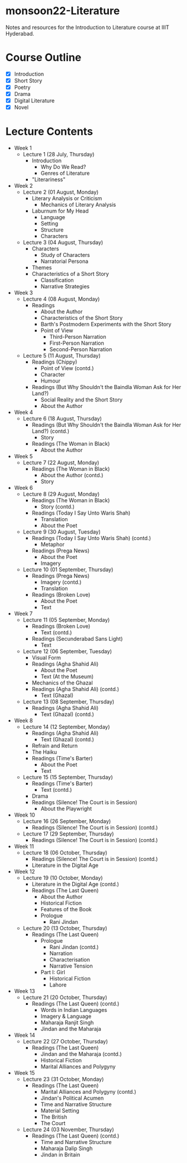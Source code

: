 # monsoon22-Literature
Notes and resources for the Introduction to Literature course at IIIT Hyderabad.

# Course Outline
- [x] Introduction
- [x] Short Story
- [x] Poetry
- [x] Drama
- [x] Digital Literature
- [x] Novel

# Lecture Contents
* Week 1
    * Lecture 1 (28 July, Thursday)
        - Introduction
            - Why Do We Read?
            - Genres of Literature
        - "Literariness"
* Week 2
    * Lecture 2 (01 August, Monday)
        - Literary Analysis or Criticism
            - Mechanics of Literary Analysis
        - Laburnum for My Head
            - Language
            - Setting
            - Structure
            - Characters
    * Lecture 3 (04 August, Thursday)
        - Characters
            - Study of Characters
            - Narratorial Persona
        - Themes
        - Characteristics of a Short Story
            - Classification
            - Narrative Strategies
* Week 3
    * Lecture 4 (08 August, Monday)
        - Readings
            - About the Author
            - Characteristics of the Short Story
            - Barth's Postmodern Experiments with the Short Story
            - Point of View
                - Third-Person Narration
                - First-Person Narration
                - Second-Person Narration
    * Lecture 5 (11 August, Thursday)
        - Readings (Chippy)
            - Point of View (contd.)
            - Character
            - Humour
        - Readings (But Why Shouldn't the Baindla Woman Ask for Her Land?)
            - Social Reality and the Short Story
            - About the Author
* Week 4
    * Lecture 6 (18 August, Thursday)
        - Readings (But Why Shouldn't the Baindla Woman Ask for Her Land?) (contd.)
            - Story
        - Readings (The Woman in Black)
            - About the Author
* Week 5
    * Lecture 7 (22 August, Monday)
        - Readings (The Woman in Black)
            - About the Author (contd.)
            - Story
* Week 6
    * Lecture 8 (29 August, Monday)
        - Readings (The Woman in Black)
            - Story (contd.)
        - Readings (Today I Say Unto Waris Shah)
            - Translation
            - About the Poet
    * Lecture 9 (30 August, Tuesday)
        - Readings (Today I Say Unto Waris Shah) (contd.)
            - Metaphor
        - Readings (Prega News)
            - About the Poet
            - Imagery
    * Lecture 10 (01 September, Thursday)
        - Readings (Prega News)
            - Imagery (contd.)
            - Translation
        - Readings (Broken Love)
            - About the Poet
            - Text
* Week 7
    * Lecture 11 (05 September, Monday)
        - Readings (Broken Love)
            - Text (contd.)
        - Readings (Secunderabad Sans Light)
            - Text
    * Lecture 12 (06 September, Tuesday)
        - Visual Form
        - Readings (Agha Shahid Ali)
            - About the Poet
            - Text (At the Museum)
        - Mechanics of the Ghazal
        - Readings (Agha Shahid Ali) (contd.)
            - Text (Ghazal)
    * Lecture 13 (08 September, Thursday)
        - Readings (Agha Shahid Ali)
            - Text (Ghazal) (contd.)
* Week 8
    * Lecture 14 (12 September, Monday)
        - Readings (Agha Shahid Ali)
            - Text (Ghazal) (contd.)
        - Refrain and Return
        - The Haiku
        - Readings (Time's Barter)
            - About the Poet
            - Text
    * Lecture 15 (15 September, Thursday)
        - Readings (Time's Barter)
            - Text (contd.)
        - Drama
        - Readings (Silence! The Court is in Session)
            - About the Playwright
* Week 10
    * Lecture 16 (26 September, Monday)
        - Readings (Silence! The Court is in Session) (contd.)
    * Lecture 17 (29 September, Thursday)
        - Readings (Silence! The Court is in Session) (contd.)
* Week 11
    * Lecture 18 (06 October, Thursday)
        - Readings (Silence! The Court is in Session) (contd.)
        - Literature in the Digital Age
* Week 12
    * Lecture 19 (10 October, Monday)
        - Literature in the Digital Age (contd.)
        - Readings (The Last Queen)
            - About the Author
            - Historical Fiction
            - Features of the Book
            - Prologue
                - Rani Jindan
    * Lecture 20 (13 October, Thursday)
        - Readings (The Last Queen)
            - Prologue
                - Rani Jindan (contd.)
                - Narration
                - Characterisation
                - Narrative Tension
            - Part I: Girl
                - Historical Fiction
                - Lahore
* Week 13
    * Lecture 21 (20 October, Thursday)
        - Readings (The Last Queen) (contd.)
            - Words in Indian Languages
            - Imagery & Language
            - Maharaja Ranjit Singh
            - Jindan and the Maharaja
* Week 14
    * Lecture 22 (27 October, Thursday)
        - Readings (The Last Queen)
            - Jindan and the Maharaja (contd.)
            - Historical Fiction
            - Marital Alliances and Polygyny
* Week 15
    * Lecture 23 (31 October, Monday)
        - Readings (The Last Queen)
            - Marital Alliances and Polygyny (contd.)
            - Jindan's Political Acumen
            - Time and Narrative Structure
            - Material Setting
            - The British
            - The Court
    * Lecture 24 (03 November, Thursday)
        - Readings (The Last Queen) (contd.)
            - Time and Narrative Structure
            - Maharaja Dalip Singh
            - Jindan in Britain
